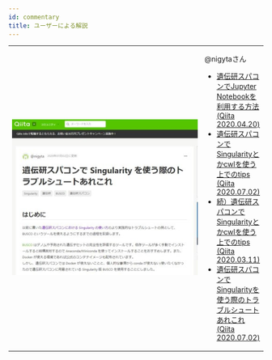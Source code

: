 ```yaml
---
id: commentary
title: ユーザーによる解説
---
```



<table>
<tr>
<td width="400">

![](commentary.jpeg)
</td>
<td>


  @nigytaさん

- [遺伝研スパコンでJupyter Notebookを利用する方法 (Qiita 2020.04.20)](https://qiita.com/nigyta/items/6cb321735dba0a6215b2)
- [遺伝研スパコンでSingularityとかcwlを使う上でのtips (Qiita 2020.07.02)](https://qiita.com/nigyta/items/8de4412e590dad7bf2f8)
- [続）遺伝研スパコンでSingularityとかcwlを使う上でのtips (Qiita 2020.03.11)](https://qiita.com/nigyta/items/e62e8a307918f42baed2)
- [遺伝研スパコンでSingularityを使う際のトラブルシュートあれこれ (Qiita 2020.07.02)](https://qiita.com/nigyta/items/bf37787be6153bdbaed1)

</td>
</tr>
</table>
